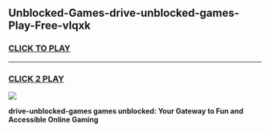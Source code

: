 
## Unblocked-Games-drive-unblocked-games-Play-Free-vlqxk
<h3>
<a href="https://premium76.site?title=drive-unblocked-games&ref=15A">CLICK TO PLAY</a></h3>
<hr>

<h3>
<a href="https://premium76.site?title=drive-unblocked-games&ref=15A">CLICK 2 PLAY</a>
  
</h3>

<a href="https://premium76.site?title=drive-unblocked-games&ref=15A"><img src="https://clearcache.store/games.png"></a>


**drive-unblocked-games games unblocked: Your Gateway to Fun and Accessible Online Gaming**
